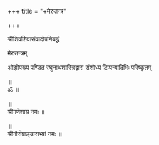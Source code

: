 +++
title = "+मेरुतन्त्र"

+++
  
  

  
  
श्रीशिवशिवासंवादोपनिबद्धं   
  
मेरुतन्त्रम्   
  
ओझोपख्य पण्डित रघुनाथशास्त्रिद्वारा संशोध्य टिप्पन्यादिभिः परिष्कृतम्   
  
॥  
ॐ ॥   
  
॥  
श्रीगणेशाय नमः ॥   
  
॥  
श्रीगौरीशङ्कराभ्यां नमः ॥   
